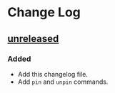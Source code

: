 # Change Log

## [unreleased]
### Added
- Add this changelog file.
- Add `pin` and `unpin` commands.


[unreleased]: https://github.com/ForstaLabs/relay-web-app/tree/master
